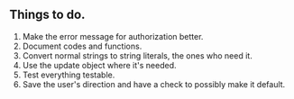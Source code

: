## Things to do.

1. Make the error message for authorization better.
2. Document codes and functions.
3. Convert normal strings to string literals, the ones who need it.
4. Use the update object where it's needed.
5. Test everything testable.
6. Save the user's direction and have a check to possibly make it default.
